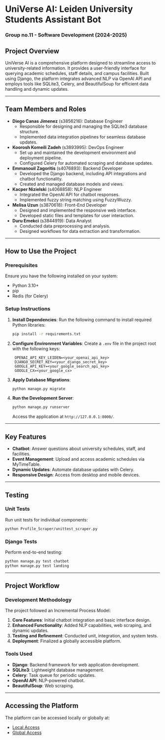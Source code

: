 # UniVerse AI: Leiden University Students Assistant Bot
### Group no.11 - Software Development (2024-2025)

## Project Overview
UniVerse AI is a comprehensive platform designed to streamline access to university-related information. It provides a user-friendly interface for querying academic schedules, staff details, and campus facilities. Built using Django, the platform integrates advanced NLP via OpenAI API and employs tools like SQLite3, Celery, and BeautifulSoup for efficient data handling and dynamic updates.

---

## Team Members and Roles
- **Diego Canas Jimenez** (s3856216): Database Engineer
  - Responsible for designing and managing the SQLite3 database structure.
  - Implemented data integration pipelines for seamless database updates.
- **Koorosh Komeili Zadeh** (s3893995): DevOps Engineer
  - Set up and maintained the development environment and deployment pipeline.
  - Configured Celery for automated scraping and database updates.
- **Emmanouil Zagoritis** (s4076893): Backend Developer
  - Developed the Django backend, including API integrations and chatbot functionality.
  - Created and managed database models and views.
- **Kacper Nizielski** (s4068858): NLP Engineer
  - Integrated the OpenAI API for chatbot responses.
  - Implemented fuzzy string matching using FuzzyWuzzy.
- **Melisa Uzun** (s3870618): Front-End Developer
  - Designed and implemented the responsive web interface.
  - Developed static files and templates for user interaction.
- **Duru Emekci** (s3844919): Data Analyst
  - Conducted data preprocessing and analysis.
  - Designed workflows for data extraction and transformation.

---

## How to Use the Project
### Prerequisites
Ensure you have the following installed on your system:
- Python 3.10+
- pip
- Redis (for Celery)

### Setup Instructions
1. **Install Dependencies**:
   Run the following command to install required Python libraries:
   ```bash
   pip install -r requirements.txt
   ```

2. **Configure Environment Variables**:
   Create a `.env` file in the project root with the following keys:
   ```plaintext
    OPENAI_API_KEY_LEIDEN=<your_openai_api_key>
    DJANGO_SECRET_KEY=<your_django_secret_key>
    GOOGLE_API_KEY=<your_google_search_api_key>
    GOOGLE_CX=<your_google_cx>

   ```

3. **Apply Database Migrations**:
   ```bash
   python manage.py migrate
   ```

4. **Run the Development Server**:
   ```bash
   python manage.py runserver
   ```
   Access the application at `http://127.0.0.1:8000/`.

---

## Key Features
- **Chatbot**: Answer questions about university schedules, staff, and facilities.
- **Event Management**: Upload and access academic schedules via MyTimeTable.
- **Dynamic Updates**: Automate database updates with Celery.
- **Responsive Design**: Access from desktop and mobile devices.

---

## Testing
### Unit Tests
Run unit tests for individual components:
```bash
python Profile_Scraper/unittest_scraper.py
```

### Django Tests
Perform end-to-end testing:
```bash
python manage.py test chatbot
python manage.py test landing
```

---

## Project Workflow
### Development Methodology
The project followed an Incremental Process Model:
1. **Core Features**: Initial chatbot integration and basic interface design.
2. **Enhanced Functionality**: Added NLP capabilities, web scraping, and dynamic updates.
3. **Testing and Refinement**: Conducted unit, integration, and system tests.
4. **Deployment**: Finalized a globally accessible platform.

### Tools Used
- **Django**: Backend framework for web application development.
- **SQLite3**: Lightweight database management.
- **Celery**: Task queue for periodic updates.
- **OpenAI API**: NLP-powered chatbot.
- **BeautifulSoup**: Web scraping.

---

## Accessing the Platform
The platform can be accessed locally or globally at:
- [Local Access](http://127.0.0.1:8000/)
- [Global Access](http://softdev.kooroshkz.com)